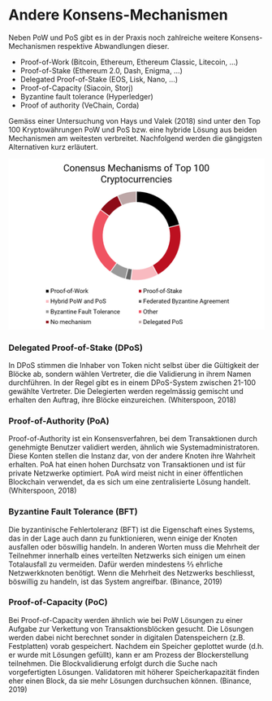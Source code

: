 # Andere Konsens-Mechanismen

Neben PoW und PoS gibt es in der Praxis noch zahlreiche weitere Konsens-Mechanismen respektive Abwandlungen dieser. 

* Proof-of-Work \(Bitcoin, Ethereum, Ethereum Classic, Litecoin, …\)
* Proof-of-Stake \(Ethereum 2.0, Dash, Enigma, …\)
* Delegated Proof-of-Stake \(EOS, Lisk, Nano, …\)
* Proof-of-Capacity \(Siacoin, Storj\)
* Byzantine fault tolerance \(Hyperledger\)
* Proof of authority \(VeChain, Corda\)

Gemäss einer Untersuchung von Hays und Valek \(2018\) sind unter den Top 100 Kryptowährungen PoW und PoS bzw. eine hybride Lösung aus beiden Mechanismen am weitesten verbreitet. Nachfolgend werden die gängigsten Alternativen kurz erläutert.

![Eigne Darstellung. In Anlehnung an Hays und Valek \(2018\).](../../.gitbook/assets/other-consensus.png)

### **Delegated Proof-of-Stake \(DPoS\)**

In DPoS stimmen die Inhaber von Token nicht selbst über die Gültigkeit der Blöcke ab, sondern wählen Vertreter, die die Validierung in ihrem Namen durchführen. In der Regel gibt es in einem DPoS-System zwischen 21-100 gewählte Vertreter. Die Delegierten werden regelmässig gemischt und erhalten den Auftrag, ihre Blöcke einzureichen. \(Whiterspoon, 2018\)

### **Proof-of-Authority \(PoA\)**

Proof-of-Authority ist ein Konsensverfahren, bei dem Transaktionen durch genehmigte Benutzer validiert werden, ähnlich wie Systemadministratoren. Diese Konten stellen die Instanz dar, von der andere Knoten ihre Wahrheit erhalten. PoA hat einen hohen Durchsatz von Transaktionen und ist für private Netzwerke optimiert. PoA wird meist nicht in einer öffentlichen Blockchain verwendet, da es sich um eine zentralisierte Lösung handelt. \(Whiterspoon, 2018\)

### **Byzantine Fault Tolerance \(BFT\)**

Die byzantinische Fehlertoleranz \(BFT\) ist die Eigenschaft eines Systems, das in der Lage auch dann zu funktionieren, wenn einige der Knoten ausfallen oder böswillig handeln. In anderen Worten muss die Mehrheit der Teilnehmer innerhalb eines verteilten Netzwerks sich einigen um einen Totalausfall zu vermeiden. Dafür werden mindestens ⅔ ehrliche Netzwerkknoten benötigt. Wenn die Mehrheit des Netzwerks beschliesst, böswillig zu handeln, ist das System angreifbar. \(Binance, 2019\)

### Proof-of-Capacity \(PoC\)

Bei Proof-of-Capacity werden ähnlich wie bei PoW Lösungen zu einer Aufgabe zur Verkettung von Transaktionsblöcken gesucht. Die Lösungen werden dabei nicht berechnet sonder in digitalen Datenspeichern \(z.B. Festplatten\) vorab gespeichert. Nachdem ein Speicher geplottet wurde \(d.h. er wurde mit Lösungen gefüllt\), kann er am Prozess der Blockerstellung teilnehmen. Die Blockvalidierung erfolgt durch die Suche nach vorgefertigten Lösungen. Validatoren mit höherer Speicherkapazität finden eher einen Block, da sie mehr Lösungen durchsuchen können. \(Binance, 2019\)

